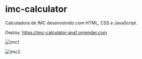 # imc-calculator
Calculadora de IMC desenvolvido com HTML, CSS e JavaScript.

Deploy: https://imc-calculator-ana1.onrender.com

![imc1](https://github.com/user-attachments/assets/e554dadb-3820-4664-9609-82e5e3391564)


![imc2](https://github.com/user-attachments/assets/5efd918e-e7ad-411f-a833-9f57480cb8cd)
